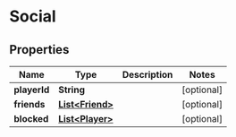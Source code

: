 

# Social


## Properties

| Name | Type | Description | Notes |
|------------ | ------------- | ------------- | -------------|
|**playerId** | **String** |  |  [optional] |
|**friends** | [**List&lt;Friend&gt;**](Friend.md) |  |  [optional] |
|**blocked** | [**List&lt;Player&gt;**](Player.md) |  |  [optional] |



